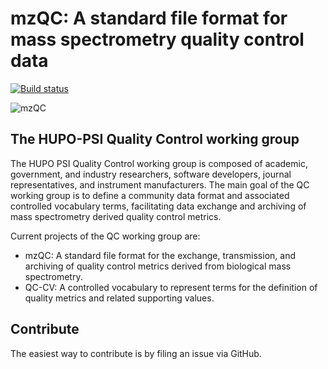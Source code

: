 # mzQC: A standard file format for mass spectrometry quality control data

[![Build status](https://travis-ci.org/HUPO-PSI/mzQC.svg?branch=master)](https://travis-ci.org/HUPO-PSI/mzQC)

![mzQC](mzQC.png&s=120)

## The HUPO-PSI Quality Control working group

The HUPO PSI Quality Control working group is composed of academic, government, and industry researchers, software developers, journal representatives, and instrument manufacturers. The main goal of the QC working group is to define a community data format and associated controlled vocabulary terms, facilitating data exchange and archiving of mass spectrometry derived quality control metrics.

Current projects of the QC working group are:

- mzQC: A standard file format for the exchange, transmission, and archiving of quality control metrics derived from biological mass spectrometry.
- QC-CV: A controlled vocabulary to represent terms for the definition of quality metrics and related supporting values.

## Contribute

The easiest way to contribute is by filing an issue via GitHub.
